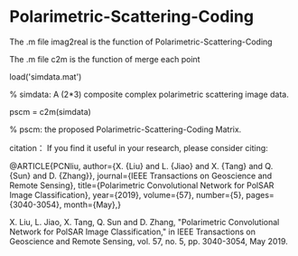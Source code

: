 # Polarimetric-Scattering-Coding
The .m file imag2real is the function of Polarimetric-Scattering-Coding

The .m file c2m is the function of merge each point 


load('simdata.mat')

% simdata: A (2*3) composite complex polarimetric scattering image data.


pscm = c2m(simdata)

% pscm: the proposed Polarimetric-Scattering-Coding Matrix.

citation：
If you find it useful in your research, please consider citing:

@ARTICLE{PCNliu,
author={X. {Liu} and L. {Jiao} and X. {Tang} and Q. {Sun} and D. {Zhang}},
journal={IEEE Transactions on Geoscience and Remote Sensing},
title={Polarimetric Convolutional Network for PolSAR Image Classification},
year={2019},
volume={57},
number={5},
pages={3040-3054},
month={May},}

X. Liu, L. Jiao, X. Tang, Q. Sun and D. Zhang, "Polarimetric Convolutional Network for PolSAR Image Classification," in IEEE Transactions on Geoscience and Remote Sensing, vol. 57, no. 5, pp. 3040-3054, May 2019.


